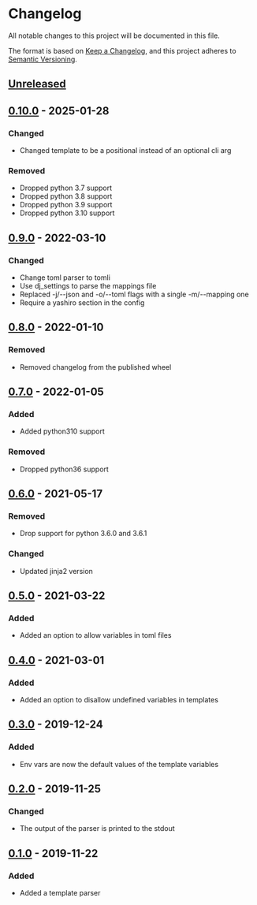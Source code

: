 # Changelog

All notable changes to this project will be documented in this file.

The format is based on [Keep a Changelog], and this project adheres to [Semantic Versioning].

## [Unreleased]

## [0.10.0] - 2025-01-28

### Changed

-   Changed template to be a positional instead of an optional cli arg

### Removed

-   Dropped python 3.7 support
-   Dropped python 3.8 support
-   Dropped python 3.9 support
-   Dropped python 3.10 support

## [0.9.0] - 2022-03-10

### Changed

-   Change toml parser to tomli
-   Use dj_settings to parse the mappings file
-   Replaced -j/\--json and -o/\--toml flags with a single -m/\--mapping
    one
-   Require a yashiro section in the config

## [0.8.0] - 2022-01-10

### Removed

-   Removed changelog from the published wheel

## [0.7.0] - 2022-01-05

### Added

-   Added python310 support

### Removed

-   Dropped python36 support

## [0.6.0] - 2021-05-17

### Removed

-   Drop support for python 3.6.0 and 3.6.1

### Changed

-   Updated jinja2 version

## [0.5.0] - 2021-03-22

### Added

-   Added an option to allow variables in toml files

## [0.4.0] - 2021-03-01

### Added

-   Added an option to disallow undefined variables in templates

## [0.3.0] - 2019-12-24

### Added

-   Env vars are now the default values of the template variables

## [0.2.0] - 2019-11-25

### Changed

-   The output of the parser is printed to the stdout

## [0.1.0] - 2019-11-22

### Added

-   Added a template parser

[Keep a Changelog]: https://keepachangelog.com/en/1.0.0/
[Semantic Versioning]: https://semver.org/spec/v2.0.0.html
[Unreleased]: https://github.com/spapanik/yashiro/compare/v0.10.0...main
[0.10.0]: https://github.com/spapanik/yashiro/compare/v0.9.0...v0.10.0
[0.9.0]: https://github.com/spapanik/yashiro/compare/v0.8.0...v0.9.0
[0.8.0]: https://github.com/spapanik/yashiro/compare/v0.7.0...v0.8.0
[0.7.0]: https://github.com/spapanik/yashiro/compare/v0.6.0...v0.7.0
[0.6.0]: https://github.com/spapanik/yashiro/compare/v0.5.0...v0.6.0
[0.5.0]: https://github.com/spapanik/yashiro/compare/v0.4.0...v0.5.0
[0.4.0]: https://github.com/spapanik/yashiro/compare/v0.3.0...v0.4.0
[0.3.0]: https://github.com/spapanik/yashiro/compare/v0.2.0...v0.3.0
[0.2.0]: https://github.com/spapanik/yashiro/compare/v0.1.0...v0.2.0
[0.1.0]: https://github.com/spapanik/yashiro/releases/tag/v0.1.0
